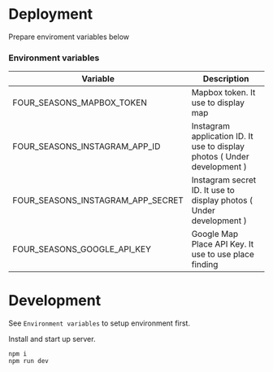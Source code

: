 

# Deployment
Prepare enviroment variables below

### Environment variables

|Variable|Description|
|---|---|
|FOUR_SEASONS_MAPBOX_TOKEN|Mapbox token. It use to display map|
|FOUR_SEASONS_INSTAGRAM_APP_ID|Instagram application ID. It use to display photos ( Under development )|
|FOUR_SEASONS_INSTAGRAM_APP_SECRET|Instagram secret ID. It use to display photos ( Under development )|
|FOUR_SEASONS_GOOGLE_API_KEY|Google Map Place API Key. It use to use place finding|

# Development

See `Environment variables` to setup environment first.

Install and start up server.
```
npm i
npm run dev
```
